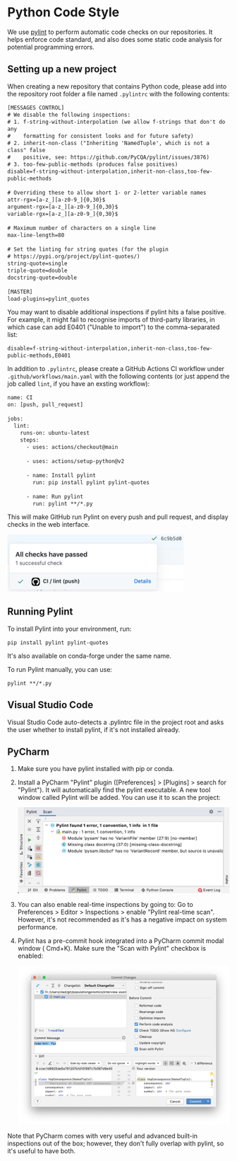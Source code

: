 # Python Code Style

We use [pylint](https://www.pylint.org/) to perform automatic code checks on our
repositories. It helps enforce code standard, and also does some static code
analysis for potential programming errors.

## Setting up a new project

When creating a new repository that contains Python code, please add into the
repository root folder a file named `.pylintrc` with the following contents:

```
[MESSAGES CONTROL]
# We disable the following inspections:
# 1. f-string-without-interpolation (we allow f-strings that don't do any 
#    formatting for consistent looks and for future safety)
# 2. inherit-non-class ("Inheriting 'NamedTuple', which is not a class" false 
#    positive, see: https://github.com/PyCQA/pylint/issues/3876)
# 3. too-few-public-methods (produces false positives)
disable=f-string-without-interpolation,inherit-non-class,too-few-public-methods

# Overriding these to allow short 1- or 2-letter variable names
attr-rgx=[a-z_][a-z0-9_]{0,30}$
argument-rgx=[a-z_][a-z0-9_]{0,30}$
variable-rgx=[a-z_][a-z0-9_]{0,30}$

# Maximum number of characters on a single line
max-line-length=80

# Set the linting for string quotes (for the plugin 
# https://pypi.org/project/pylint-quotes/)
string-quote=single
triple-quote=double
docstring-quote=double

[MASTER]
load-plugins=pylint_quotes
```

You may want to disable additional inspections if pylint hits a false positive.
For example, it might fail to recognise imports of third-party libraries, in
which case can add E0401 ("Unable to import") to the comma-separated list:

```
disable=f-string-without-interpolation,inherit-non-class,too-few-public-methods,E0401
```

In addition to `.pylintrc`, please create a GitHub Actions CI workflow under
`.github/workflows/main.yaml` with the following contents (or just append the
job called `lint`, if you have an exsting workflow):

```
name: CI
on: [push, pull_request]

jobs:
  lint:
    runs-on: ubuntu-latest
    steps:
      - uses: actions/checkout@main

      - uses: actions/setup-python@v2

      - name: Install pylint
        run: pip install pylint pylint-quotes

      - name: Run pylint
        run: pylint **/*.py
```

This will make GitHub run Pylint on every push and pull request, and display
checks in the web interface.

<img src="assets/github_pylint_check.png" width="400"/>

## Running Pylint

To install Pylint into your environment, run:

```
pip install pylint pylint-quotes
```

It's also available on conda-forge under the same name.

To run Pylint manually, you can use:

```
pylint **/*.py
```

## Visual Studio Code

Visual Studio Code auto-detects a .pylintrc file in the project root and asks
the user whether to install pylint, if it's not installed already.

## PyCharm

1. Make sure you have pylint installed with pip or conda.

2. Install a PyCharm "Pylint" plugin ([Preferences] > [Plugins] > search for
   "Pylint"). It will automatically find the pylint executable. A new tool
   window called Pylint will be added. You can use it to scan the project:

   <img src="assets/pycharm_pylint_tool_window.png" width="700"/>

3. You can also enable real-time inspections by going to:
   Go to Preferences > Editor > Inspections > enable "Pylint real-time scan".
   However, it's not recommended as it's has a negative impact on system
   performance.

4. Pylint has a pre-commit hook integrated into a PyCharm commit modal window (
   Cmd+K). Make sure the "Scan with Pylint" checkbox is enabled:

   <img src="assets/pycharm_pylint_pre_commit.png" width="700"/>

Note that PyCharm comes with very useful and advanced built-in inspections out
of the box; however, they don't fully overlap with pylint, so it's useful to
have both.
